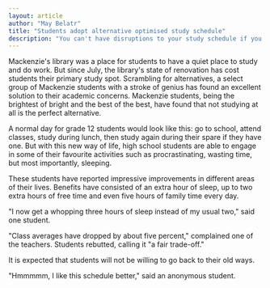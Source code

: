 ```yaml
---
layout: article
author: "May Belatr"
title: "Students adopt alternative optimised study schedule"
description: "You can't have disruptions to your study schedule if you don't study at all."
---
```


Mackenzie's library was a place for students to have a quiet place to study and do work. But since July, the library's state of renovation has cost students their primary study spot. Scrambling for alternatives, a select group of Mackenzie students with a stroke of genius has found an excellent solution to their academic concerns. Mackenzie students, being the brightest of bright and the best of the best, have found that not studying at all is the perfect alternative.

A normal day for grade 12 students would look like this: go to school, attend classes, study during lunch, then study again during their spare if they have one. But with this new way of life, high school students are able to engage in some of their favourite activities such as procrastinating, wasting time, but most importantly, sleeping.

These students have reported impressive improvements in different areas of their lives. Benefits have consisted of an extra hour of sleep, up to two extra hours of free time and even five hours of family time every day.

"I now get a whopping three hours of sleep instead of my usual two," said one student.

"Class averages have dropped by about five percent," complained one of the teachers. Students rebutted, calling it "a fair trade-off."

It is expected that students will not be willing to go back to their old ways.

"Hmmmmm, I like this schedule better," said an anonymous student.
